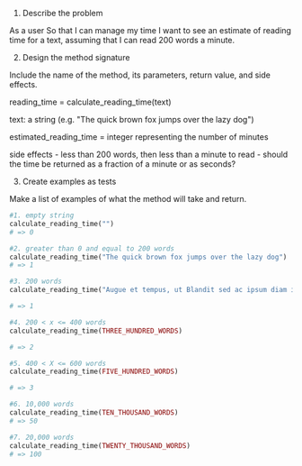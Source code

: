 1. Describe the problem

As a user
So that I can manage my time
I want to see an estimate of reading time for a text, assuming that I can read 200 words a minute.

2. Design the method signature

Include the name of the method, its parameters, return value, and side effects.

reading_time = calculate_reading_time(text)

text: a string (e.g. "The quick brown fox jumps over the lazy dog")

estimated_reading_time = integer representing the number of minutes

side effects - less than 200 words, then less than a minute to read - should the time be returned as a fraction of a minute or as seconds?

3. Create examples as tests

Make a list of examples of what the method will take and return.
```ruby
#1. empty string
calculate_reading_time("")
# => 0

#2. greater than 0 and equal to 200 words
calculate_reading_time("The quick brown fox jumps over the lazy dog")
# => 1

#3. 200 words
calculate_reading_time("Augue et tempus, ut Blandit sed ac ipsum diam id curae; curae;, fusce lacus. Dictum nonummy commodo nec urna class ligula molestie accumsan. Eros urna. Cras, habitasse luctus mus ultrices placerat fringilla. Duis, vivamus convallis aptent nostra pharetra nisl facilisi pharetra. Commodo sit praesent pulvinar nascetur. Morbi interdum arcu platea. Non luctus massa habitasse et vel ipsum consectetuer lobortis pretium neque, habitasse Molestie vel hendrerit. Facilisis senectus nibh egestas elementum, mi ultrices erat eros ornare ullamcorper tortor. Malesuada donec semper nonummy tortor, id ac sagittis. Bibendum dolor odio praesent nec penatibus, egestas sapien. Lectus diam cum ultricies augue maecenas. Eget orci fames justo, tortor augue feugiat erat aliquam taciti urna purus venenatis natoque urna ornare ultrices potenti tortor ligula class rutrum nullam sapien. Mi metus. Lobortis enim integer conubia lobortis ridiculus justo. Sollicitudin penatibus massa potenti id phasellus, curae; potenti luctus nonummy. Dignissim diam libero lacinia sollicitudin malesuada justo risus donec sociis placerat sagittis. Sollicitudin risus fringilla euismod. Ac pulvinar Imperdiet mi hac ipsum sit. Sed hendrerit orci, mi mollis semper cras iaculis bibendum tincidunt senectus feugiat aenean interdum. Suspendisse eget. Consequat posuere suspendisse pede pharetra iaculis litora Malesuada hendrerit platea Tempus mus semper hendrerit aptent est suscipit morbi, hymenaeos.")

# => 1

#4. 200 < x <= 400 words
calculate_reading_time(THREE_HUNDRED_WORDS)

# => 2

#5. 400 < X <= 600 words
calculate_reading_time(FIVE_HUNDRED_WORDS)

# => 3

#6. 10,000 words
calculate_reading_time(TEN_THOUSAND_WORDS)
# => 50

#7. 20,000 words
calculate_reading_time(TWENTY_THOUSAND_WORDS)
# => 100



```





